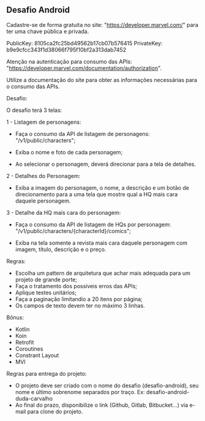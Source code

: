 ## Desafio Android



Cadastre-se de forma gratuita no site: "https://developer.marvel.com/" para ter uma chave pública e privada.

PublicKey: 8105ca2fc25bd49562b17cb07b576415
PrivateKey: b9e9cfcc343f1d38066f795f10bf2a313dab7452

Atenção na autenticação para consumo das APIs: "https://developer.marvel.com/documentation/authorization".

Utilize a documentação do site para obter as informações necessárias para o consumo das APIs.



Desafio:



O desafio terá 3 telas:

1 - Listagem de personagens:

* Faça o consumo da API de listagem de personagens: "/v1/public/characters";

* Exiba o nome e foto de cada personagem;

* Ao selecionar o personagem, deverá direcionar para a tela de detalhes.


2 - Detalhes do Personagem:

* Exiba a imagem do personagem, o nome, a descrição e um botão de direcionamento para a uma tela que mostre qual a HQ mais cara daquele personagem.

3 - Detalhe da HQ mais cara do personagem:

* Faça o consumo da API de listagem de HQs por personagem: "/v1/public/characters/{characterId}/comics";

* Exiba na tela somente a revista mais cara daquele personagem com imagem, título, descrição e o preço.

Regras:

* Escolha um pattern de arquitetura que achar mais adequada para um projeto de grande porte;
* Faça o tratamento dos possíveis erros das APIs;
* Aplique testes unitários;
* Faça a paginação limitandio a 20 itens por página;
* Os campos de texto devem ter no máximo 3 linhas.

Bônus:

* Kotlin
* Koin
* Retrofit
* Coroutines
* Constrant Layout
* MVI

Regras para entrega do projeto:

* O projeto deve ser criado com o nome do desafio (desafio-android), seu nome e último sobrenome separados por traço. Ex: desafio-android-duda-carvalho
* Ao final do prazo, disponibilize o link (Github, Gitlab, Bitbucket...) via e-mail para clone do projeto.